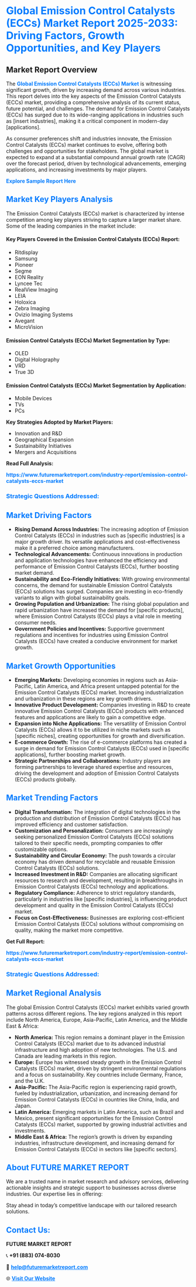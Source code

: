 <h1 style="color: #007BFF;">Global Emission Control Catalysts (ECCs) Market Report 2025-2033: Driving Factors, Growth Opportunities, and Key Players</h1>

<section id="overview">
<h2>Market Report Overview</h2>
<p>The <a href="https://www.futuremarketreport.com/industry-report/emission-control-catalysts-eccs-market" style="color: #007BFF; text-decoration: none;"><strong>Global Emission Control Catalysts (ECCs) Market</strong></a> is witnessing significant growth, driven by increasing demand across various industries. This report delves into the key aspects of the Emission Control Catalysts (ECCs) market, providing a comprehensive analysis of its current status, future potential, and challenges. The demand for Emission Control Catalysts (ECCs) has surged due to its wide-ranging applications in industries such as [insert industries], making it a critical component in modern-day [applications].</p>
<p>As consumer preferences shift and industries innovate, the Emission Control Catalysts (ECCs) market continues to evolve, offering both challenges and opportunities for stakeholders. The global market is expected to expand at a substantial compound annual growth rate (CAGR) over the forecast period, driven by technological advancements, emerging applications, and increasing investments by major players.</p>
</section>

<section id="overview">
<p><a href="https://www.futuremarketreport.com/request-sample/reportId=34723" style="color: #007BFF; text-decoration: none;"><strong>Explore Sample Report Here</strong></a></p>
</section>

<section id="key-players">
<h2 style="color: #007BFF;">Market Key Players Analysis</h2>
<p>The Emission Control Catalysts (ECCs) market is characterized by intense competition among key players striving to capture a larger market share. Some of the leading companies in the market include:</p>
<h4>Key Players Covered in the Emission Control Catalysts (ECCs) Report:</h4>
<ul><li>Ritdisplay</li><li>Samsung</li><li>Pioneer</li><li>Segme</li><li>EON Reality</li><li>Lyncee Tec</li><li>RealView Imaging</li><li>LEIA</li><li>Holoxica</li><li>Zebra Imaging</li><li>Ovizio Imaging Systems</li><li>Avegant</li><li>MicroVision</li></ul>
<h4>Emission Control Catalysts (ECCs) Market Segmentation by Type:</h4>
<ul><li>OLED</li><li>Digital Holography</li><li>VRD</li><li>True 3D</li></ul>

<h4>Emission Control Catalysts (ECCs) Market Segmentation by Application:</h4>
<ul><li>Mobile Devices</li><li>TVs</li><li>PCs</li></ul>
<p><strong>Key Strategies Adopted by Market Players:</strong></p>
<ul>
<li>Innovation and R&D</li>
<li>Geographical Expansion</li>
<li>Sustainability Initiatives</li>
<li>Mergers and Acquisitions</li>
</ul>
</section>

<section>
<p><strong>Read Full Analysis: </strong></p><a href="https://www.futuremarketreport.com/industry-report/emission-control-catalysts-eccs-market" style="color: #007BFF; text-decoration: none;"><strong>https://www.futuremarketreport.com/industry-report/emission-control-catalysts-eccs-market</strong></a>
<h3 style="color: #007BFF;">Strategic Questions Addressed:</h3>
</section>

<section id="driving-factors">
<h2 style="color: #007BFF;">Market Driving Factors</h2>
<ul>
<li><strong>Rising Demand Across Industries:</strong> The increasing adoption of Emission Control Catalysts (ECCs) in industries such as [specific industries] is a major growth driver. Its versatile applications and cost-effectiveness make it a preferred choice among manufacturers.</li>
<li><strong>Technological Advancements:</strong> Continuous innovations in production and application technologies have enhanced the efficiency and performance of Emission Control Catalysts (ECCs), further boosting market demand.</li>
<li><strong>Sustainability and Eco-Friendly Initiatives:</strong> With growing environmental concerns, the demand for sustainable Emission Control Catalysts (ECCs) solutions has surged. Companies are investing in eco-friendly variants to align with global sustainability goals.</li>
<li><strong>Growing Population and Urbanization:</strong> The rising global population and rapid urbanization have increased the demand for [specific products], where Emission Control Catalysts (ECCs) plays a vital role in meeting consumer needs.</li>
<li><strong>Government Policies and Incentives:</strong> Supportive government regulations and incentives for industries using Emission Control Catalysts (ECCs) have created a conducive environment for market growth.</li>
</ul>
</section>

<section id="growth-opportunities">
<h2 style="color: #007BFF;">Market Growth Opportunities</h2>
<ul>
<li><strong>Emerging Markets:</strong> Developing economies in regions such as Asia-Pacific, Latin America, and Africa present untapped potential for the Emission Control Catalysts (ECCs) market. Increasing industrialization and urbanization in these regions are key growth drivers.</li>
<li><strong>Innovative Product Development:</strong> Companies investing in R&D to create innovative Emission Control Catalysts (ECCs) products with enhanced features and applications are likely to gain a competitive edge.</li>
<li><strong>Expansion into Niche Applications:</strong> The versatility of Emission Control Catalysts (ECCs) allows it to be utilized in niche markets such as [specific niches], creating opportunities for growth and diversification.</li>
<li><strong>E-commerce Growth:</strong> The rise of e-commerce platforms has created a surge in demand for Emission Control Catalysts (ECCs) used in [specific applications], further boosting market growth.</li>
<li><strong>Strategic Partnerships and Collaborations:</strong> Industry players are forming partnerships to leverage shared expertise and resources, driving the development and adoption of Emission Control Catalysts (ECCs) products globally.</li>
</ul>
</section>

<section id="trending-factors">
<h2 style="color: #007BFF;">Market Trending Factors</h2>
<ul>
<li><strong>Digital Transformation:</strong> The integration of digital technologies in the production and distribution of Emission Control Catalysts (ECCs) has improved efficiency and customer satisfaction.</li>
<li><strong>Customization and Personalization:</strong> Consumers are increasingly seeking personalized Emission Control Catalysts (ECCs) solutions tailored to their specific needs, prompting companies to offer customizable options.</li>
<li><strong>Sustainability and Circular Economy:</strong> The push towards a circular economy has driven demand for recyclable and reusable Emission Control Catalysts (ECCs) solutions.</li>
<li><strong>Increased Investment in R&D:</strong> Companies are allocating significant resources to research and development, resulting in breakthroughs in Emission Control Catalysts (ECCs) technology and applications.</li>
<li><strong>Regulatory Compliance:</strong> Adherence to strict regulatory standards, particularly in industries like [specific industries], is influencing product development and quality in the Emission Control Catalysts (ECCs) market.</li>
<li><strong>Focus on Cost-Effectiveness:</strong> Businesses are exploring cost-efficient Emission Control Catalysts (ECCs) solutions without compromising on quality, making the market more competitive.</li>
</ul>
</section>

<section>
<p><strong>Get Full Report: </strong></p><a href="https://www.futuremarketreport.com/industry-report/emission-control-catalysts-eccs-market" style="color: #007BFF; text-decoration: none;"><strong>https://www.futuremarketreport.com/industry-report/emission-control-catalysts-eccs-market</strong></a>
<h3 style="color: #007BFF;">Strategic Questions Addressed:</h3>
</section>


<section id="regional-analysis">
<h2 style="color: #007BFF;">Market Regional Analysis</h2>
<p>The global Emission Control Catalysts (ECCs) market exhibits varied growth patterns across different regions. The key regions analyzed in this report include North America, Europe, Asia-Pacific, Latin America, and the Middle East & Africa:</p>
<ul>
<li><strong>North America:</strong> This region remains a dominant player in the Emission Control Catalysts (ECCs) market due to its advanced industrial infrastructure and high adoption of new technologies. The U.S. and Canada are leading markets in this region.</li>
<li><strong>Europe:</strong> Europe has witnessed steady growth in the Emission Control Catalysts (ECCs) market, driven by stringent environmental regulations and a focus on sustainability. Key countries include Germany, France, and the U.K.</li>
<li><strong>Asia-Pacific:</strong> The Asia-Pacific region is experiencing rapid growth, fueled by industrialization, urbanization, and increasing demand for Emission Control Catalysts (ECCs) in countries like China, India, and Japan.</li>
<li><strong>Latin America:</strong> Emerging markets in Latin America, such as Brazil and Mexico, present significant opportunities for the Emission Control Catalysts (ECCs) market, supported by growing industrial activities and investments.</li>
<li><strong>Middle East & Africa:</strong> The region’s growth is driven by expanding industries, infrastructure development, and increasing demand for Emission Control Catalysts (ECCs) in sectors like [specific sectors].</li>
</ul>
</section>

<footer>
<h2 style="color: #007BFF;">About FUTURE MARKET REPORT</h2>
<p>We are a trusted name in market research and advisory services, delivering actionable insights and strategic support to businesses across diverse industries. Our expertise lies in offering:</p>

<p>Stay ahead in today’s competitive landscape with our tailored research solutions.</p>

<h2 style="color: #007BFF;">Contact Us:</h2>
<p><strong>FUTURE MARKET REPORT</strong></p>
<p>📞 <strong>+91 (883) 074-8030</strong></p>
<p>📧 <strong><a href="mailto:help@futuremarketreport.com" style="color: #007BFF;">help@futuremarketreport.com</a></strong></p>
<p>🌐 <strong><a href="https://www.futuremarketreport.com/" style="color: #007BFF;">Visit Our Website</a></strong></p>
</footer>